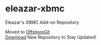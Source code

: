 eleazar-xbmc
============

Eleazar's XBMC Add-on Repository

Moved to <a href="https://offshoregit.com/eleazarcoding/eleazar-xbmc.git">OffshoreGit</a>
<br />
<a href="https://offshoregit.com/eleazarcoding/eleazar-xbmc/raw/master/repository.eleazar/repository.eleazar-1.3.zip">Download</a> New Repository to Stay Updated!
